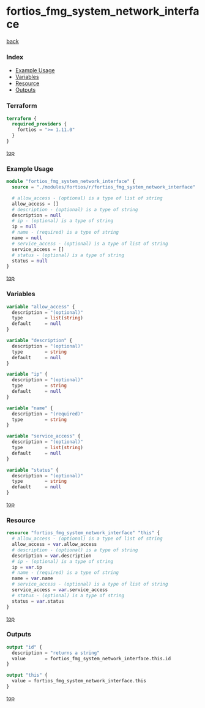# fortios_fmg_system_network_interface

[back](../fortios.md)

### Index

- [Example Usage](#example-usage)
- [Variables](#variables)
- [Resource](#resource)
- [Outputs](#outputs)

### Terraform

```terraform
terraform {
  required_providers {
    fortios = ">= 1.11.0"
  }
}
```

[top](#index)

### Example Usage

```terraform
module "fortios_fmg_system_network_interface" {
  source = "./modules/fortios/r/fortios_fmg_system_network_interface"

  # allow_access - (optional) is a type of list of string
  allow_access = []
  # description - (optional) is a type of string
  description = null
  # ip - (optional) is a type of string
  ip = null
  # name - (required) is a type of string
  name = null
  # service_access - (optional) is a type of list of string
  service_access = []
  # status - (optional) is a type of string
  status = null
}
```

[top](#index)

### Variables

```terraform
variable "allow_access" {
  description = "(optional)"
  type        = list(string)
  default     = null
}

variable "description" {
  description = "(optional)"
  type        = string
  default     = null
}

variable "ip" {
  description = "(optional)"
  type        = string
  default     = null
}

variable "name" {
  description = "(required)"
  type        = string
}

variable "service_access" {
  description = "(optional)"
  type        = list(string)
  default     = null
}

variable "status" {
  description = "(optional)"
  type        = string
  default     = null
}
```

[top](#index)

### Resource

```terraform
resource "fortios_fmg_system_network_interface" "this" {
  # allow_access - (optional) is a type of list of string
  allow_access = var.allow_access
  # description - (optional) is a type of string
  description = var.description
  # ip - (optional) is a type of string
  ip = var.ip
  # name - (required) is a type of string
  name = var.name
  # service_access - (optional) is a type of list of string
  service_access = var.service_access
  # status - (optional) is a type of string
  status = var.status
}
```

[top](#index)

### Outputs

```terraform
output "id" {
  description = "returns a string"
  value       = fortios_fmg_system_network_interface.this.id
}

output "this" {
  value = fortios_fmg_system_network_interface.this
}
```

[top](#index)